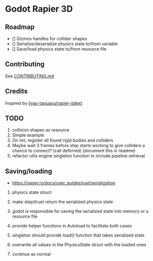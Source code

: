 # Godot Rapier 3D

## Roadmap

- [] Gizmos handles for collider shapes
- [] Serialize/deserialize physics state to/from variable
- [] Save/load physics state to/from resource file

## Contributing

See [CONTRIBUTING.md]()

## Credits

Inspired by [ilyas-taouaou/rapier-gdext](https://github.com/ilyas-taouaou/rapier-gdext)

## TODO

1. collision shapes as resource
1. Simple example
1. On init, register all found rigid bodies and colliders
1. Maybe wait 3 frames before step starts working to give colliders a chance to connect? (call deferred) (document this in readme)
1. refactor utils engine singleton function to include pipeline retrieval

## Saving/loading

- https://rapier.rs/docs/user_guides/rust/serialization

1. physics state struct
1. make step(true) return the serialized physics state
1. godot is responsible for saving the serialized state into memory or a resource file
1. provide helper functions in Autoload to facilitate both cases

1. singleton should provide load() function that takes serialized state
1. overwrite all values in the PhysicsState struct with the loaded ones
1. continue as normal

